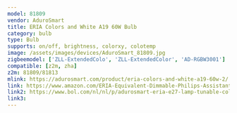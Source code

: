 ```yaml
---
model: 81809
vendor: AduroSmart
title: ERIA Colors and White A19 60W Bulb
category: bulb
type: Bulb
supports: on/off, brightness, colorxy, colotemp
image: /assets/images/devices/AduroSmart_81809.jpg
zigbeemodel: ['ZLL-ExtendedColo', 'ZLL-ExtendedColor', 'AD-RGBW3001']
compatible: [z2m, zha]
z2m: 81809/81813
mlink: https://adurosmart.com/product/eria-colors-and-white-a19-60w-2/
link: https://www.amazon.com/ERIA-Equivalent-Dimmable-Philips-Assistant/dp/B07HFTG4RK
link2: https://www.bol.com/nl/nl/p/adurosmart-eria-e27-lamp-tunable-colour-2200k-6500k-warm-tot-koud-licht-rgb-zigbee-smart-lamp-werkt-met-o-a-adurosmart-en-google-home/9300000014694219/
link3: 
---
```

